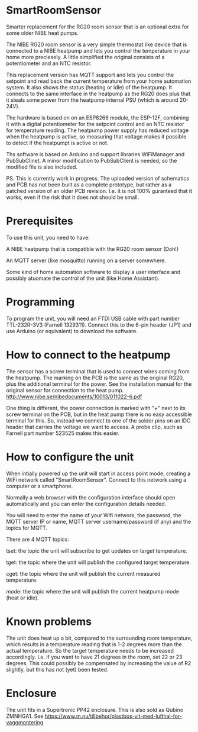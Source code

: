 # SmartRoomSensor
Smarter replacement for the RG20 room sensor that is an optional extra for some older NIBE heat pumps.

The NIBE RG20 room sensor is a very simple thermostat like device that is connected to a NIBE heatpump and lets you control the temperature in your home more preciesely. A little simplified the original consists of a potentiometer and an NTC resistor.

This replacement version has MQTT support and lets you control the setpoint and read back the current temperature from your home automation system. It also shows the status (heating or idle) of the heatpump.
It connects to the same interface in the heatpump as the RG20 does plus that it steals some power from the heatpump internal PSU (which is around 20-24V).

The hardware is based on on an ESP8266 module, the ESP-12F, combining it with a digital potentiometer for the setpoint control and an NTC resistor for temperature reading. The heatpump power supply has reduced voltage when the heatpump is active, so measuring that voltage makes it possible to detect if the heatpumpt is active or not.

Ths software is based on Arduino and support libraries WiFiManager and PubSubClinet.
A minor modification to PubSubClient is needed, so the modified file is also included.

PS. This is currently work in progress. The uploaded version of schematics and PCB has not been built as a complete prototype, but rather as a patched version of an older PCB revision. I.e. it is not 100% guranteed that it works, even if the risk that it does not should be small.

# Prerequisites
To use this unit, you need to have:

A NIBE heatpump that is compatible with the RG20 room sensor (Doh!)

An MQTT server (like mosquitto) running on a server somewhere.

Some kind of home automation software to display a user interface and possibly atuomate the control of the unit (like Home Assistant).

# Programming
To program the unit, you will need an FTDI USB cable with part number TTL-232R-3V3 (Farnell 1329311). Connect this to the 6-pin header (JP1) and use Arduino (or equivalent) to download the software.

# How to connect to the heatpump
The sensor has a screw terminal that is used to connect wires coming from the heatpump.
The marking on the PCB is the same as the original RG20, plus the additional terminal for the power.
See the installation manual for the original sensor for connection to the heat pump.
http://www.nibe.se/nibedocuments/10013/011022-6.pdf

One thing is different, the power connection is marked with "+" next to its screw terminal on the PCB, but in the heat pump there is no easy accessible terminal for this. So, instead we connect to one of the solder pins on an IDC header that carries the voltage we want to access. A probe clip, such as Farnell part number 523525 makes this easier.

# How to configure the unit
When intially powered up the unit will start in access point mode, creating a WiFi network called "SmartRoomSensor".
Connect to this network using a computer or a smartphone.

Normally a web browser with the configuration interface should open automatically and you can enter the configuration details needed.

You will need to enter the name of your Wifi network, the password, the MQTT server IP or name, MQTT server username/password (if any) and the topics for MQTT.

There are 4 MQTT topics:

tset: the topic the unit will subscribe to get updates on target temperature.

tget: the topic where the unit will publish the configured target temperature.

cget: the topic where the unit will publish the current measured temperature.

mode: the topic where the unit will publish the current heatpump mode (heat or idle).

# Known problems
The unit does heat up a bit, compared to the surrounding room temperature, which results in a temperature reading that is 1-2 degrees more than the actual temperature. So the target temperature needs to be increased accordingly. I.e. if you want to have 21 degrees in the room, set 22 or 23 degrees.
This could possibly be compensated by increasing the value of R2 slightly, but this has not (yet) been tested.

# Enclosure
The unit fits in a Supertronic PP42 enclosure. This is also sold as Qubino ZMNHGA1.
See https://www.m.nu/tillbehor/plastbox-vit-med-lufthal-for-vaggmontering
